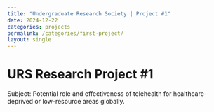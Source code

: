 ```yaml
---
title: "Undergraduate Research Society | Project #1"
date: 2024-12-22
categories: projects
permalink: /categories/first-project/
layout: single
---
```


# URS Research Project #1
Subject: Potential role and effectiveness of telehealth for healthcare-deprived or low-resource areas globally.
